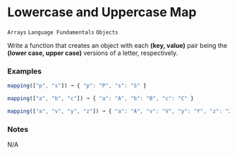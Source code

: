 # Lowercase and Uppercase Map

`Arrays` `Language Fundamentals` `Objects`

Write a function that creates an object with each **(key, value)** pair being the **(lower case, upper case)** versions of a letter, respectively.

### Examples

```js
mapping(["p", "s"]) ➞ { "p": "P", "s": "S" }

mapping(["a", "b", "c"]) ➞ { "a": "A", "b": "B", "c": "C" }

mapping(["a", "v", "y", "z"]) ➞ { "a": "A", "v": "V", "y": "Y", "z": "Z" }
```

### Notes

N/A
